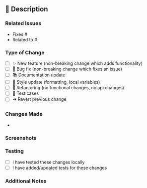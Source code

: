 ## 📝 Description
<!-- A clear and concise description of the changes in this PR. -->

### Related Issues
<!-- List any related issues here using the GitHub keyword (e.g., Fixes #123) -->
- Fixes #
- Related to #

### Type of Change
<!-- Check the boxes that apply. -->

- [ ] ✨ New feature (non-breaking change which adds functionality)
- [ ] 🐛 Bug fix (non-breaking change which fixes an issue)
- [ ] 📚 Documentation update
- [ ] 🎨 Style update (formatting, local variables)
- [ ] 🔧 Refactoring (no functional changes, no api changes)
- [ ] 🧪 Test cases
- [ ] ⏪ Revert previous change

### Changes Made
- 
### Screenshots
<!-- If applicable, add screenshots to help explain your changes. -->

### Testing
- [ ] I have tested these changes locally
- [ ] I have added/updated tests for these changes

### Additional Notes
<!-- Any additional information or context about this PR. -->
